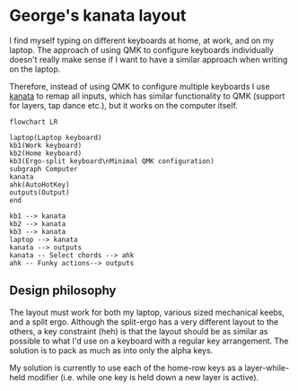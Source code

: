 # George's kanata layout

I find myself typing on different keyboards at home, at work, and on my laptop. The approach of using QMK to configure keyboards individually doesn't really make sense if I want to have a similar approach when writing on the laptop.

Therefore, instead of using QMK to configure multiple keyboards I use [kanata](https://github.com/jtroo/kanata) to remap all inputs, which has similar functionality to QMK (support for layers, tap dance etc.), but it works on the computer itself.

```mermaid
flowchart LR

laptop(Laptop keyboard)
kb1(Work keyboard)
kb2(Home keyboard)
kb3(Ergo-split keyboard\nMinimal QMK configuration)
subgraph Computer
kanata
ahk(AutoHotKey)
outputs(Output)
end

kb1 --> kanata
kb2 --> kanata
kb3 --> kanata
laptop --> kanata
kanata --> outputs
kanata -- Select chords --> ahk
ahk -- Funky actions--> outputs
```

## Design philosophy

The layout must work for both my laptop, various sized mechanical keebs, and a split ergo. Although the split-ergo has a very different layout to the others, a key constraint (heh) is that the layout should be as similar as possible to what I'd use on a keyboard with a regular key arrangement. The solution is to pack as much as into only the alpha keys.

My solution is currently to use each of the home-row keys as a layer-while-held modifier (i.e. while one key is held down a new layer is active).

